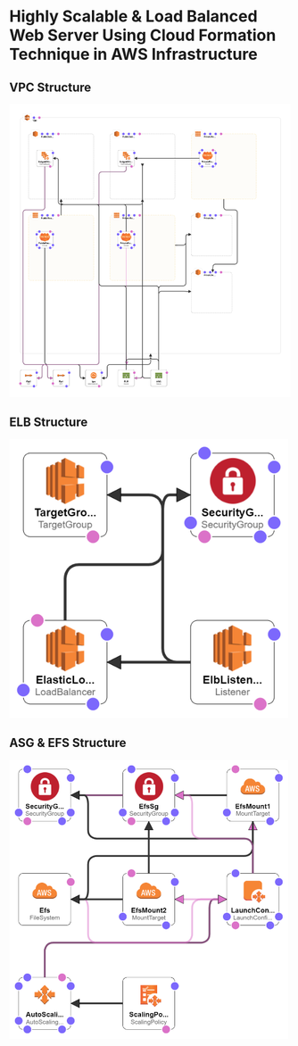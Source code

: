 # Highly Scalable & Load Balanced Web Server Using Cloud Formation Technique in AWS Infrastructure
## VPC Structure
<img src="Images/VPC.png" width="1000" heigth="200"/>

## ELB Structure
<img src="Images/ELB.png" width="500" heigth="500"/>

## ASG & EFS Structure
<img src="Images/ASG & EFS.png" width="500" heigth="500"/>
